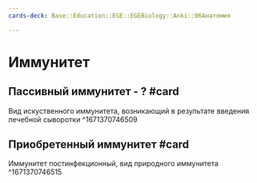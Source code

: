 ```yaml
---
cards-deck: Base::Education::EGE::EGEBiology::Anki::06Анатомия

---
```


# Иммунитет

## Пассивный иммунитет - ? #card 
Вид искуственного иммунитета, возникающий в результате введения лечебной сыворотки
^1671370746509

## Приобретенный иммунитет #card 
Иммунитет постинфекционный, вид природного иммунитета 
^1671370746515

